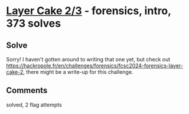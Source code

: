 [Layer Cake 2/3](challenge_files/README.md) - forensics, intro, 373 solves
===


## Solve

Sorry! I haven't gotten around to writing that one yet, but check out https://hackropole.fr/en/challenges/forensics/fcsc2024-forensics-layer-cake-2, there might be a write-up for this challenge.

## Comments

solved, 2 flag attempts